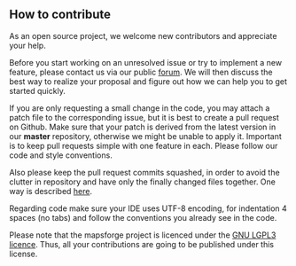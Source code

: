 ## How to contribute

As an open source project, we welcome new contributors and appreciate your help.

Before you start working on an unresolved issue or try to implement a new feature, please contact us via our public [forum](https://groups.google.com/group/mapsforge-dev). We will then discuss the best way to realize your proposal and figure out how we can help you to get started quickly.

If you are only requesting a small change in the code, you may attach a patch file to the corresponding issue, but it is best to create a pull request on Github. Make sure that your patch is derived from the latest version in our **master** repository, otherwise we might be unable to apply it. Important is to keep pull requests simple with one feature in each. Please follow our code and style conventions.

Also please keep the pull request commits squashed, in order to avoid the clutter in repository and have only the finally changed files together. One way is described [here](http://gitready.com/advanced/2009/02/10/squashing-commits-with-rebase.html).

Regarding code make sure your IDE uses UTF-8 encoding, for indentation 4 spaces (no tabs) and follow the conventions you already see in the code.

Please note that the mapsforge project is licenced under the [GNU LGPL3 licence](http://www.gnu.org/licenses/lgpl.html). Thus, all your contributions are going to be published under this license.
